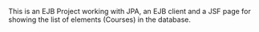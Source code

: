 This is an EJB Project working with JPA, an EJB client and a JSF page for showing the list of elements (Courses) in the database.
